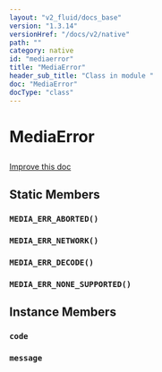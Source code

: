 ```yaml
---
layout: "v2_fluid/docs_base"
version: "1.3.14"
versionHref: "/docs/v2/native"
path: ""
category: native
id: "mediaerror"
title: "MediaError"
header_sub_title: "Class in module "
doc: "MediaError"
docType: "class"
---
```









<h1 class="api-title">

  
  MediaError
  

  

  

</h1>

<a class="improve-v2-docs" href="http://github.com/driftyco/ionic-native/edit/master/src/plugins/media.ts#L190">
  Improve this doc
</a>





<!-- decorators --><!-- @usage tag -->


<!-- @property tags -->
<h2>Static Members</h2>
<div id="MEDIA_ERR_ABORTED"></div>
<h3><code>MEDIA_ERR_ABORTED()</code>
  
</h3>









<div id="MEDIA_ERR_NETWORK"></div>
<h3><code>MEDIA_ERR_NETWORK()</code>
  
</h3>









<div id="MEDIA_ERR_DECODE"></div>
<h3><code>MEDIA_ERR_DECODE()</code>
  
</h3>









<div id="MEDIA_ERR_NONE_SUPPORTED"></div>
<h3><code>MEDIA_ERR_NONE_SUPPORTED()</code>
  
</h3>










<!-- methods on the class -->

<h2>Instance Members</h2>

<div id="code"></div>

<h3>
  <code>code</code>
  

</h3>












<div id="message"></div>

<h3>
  <code>message</code>
  

</h3>












<!-- related link --><!-- end content block -->


<!-- end body block -->

